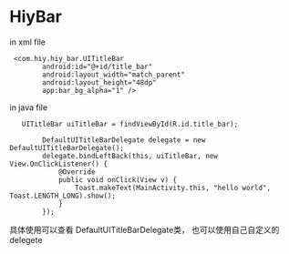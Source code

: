 # HiyBar

in xml file
```
 <com.hiy.hiy_bar.UITitleBar
        android:id="@+id/title_bar"
        android:layout_width="match_parent"
        android:layout_height="48dp"
        app:bar_bg_alpha="1" />
```

in java file

```
   UITitleBar uiTitleBar = findViewById(R.id.title_bar);

        DefaultUITitleBarDelegate delegate = new DefaultUITitleBarDelegate();
        delegate.bindLeftBack(this, uiTitleBar, new View.OnClickListener() {
            @Override
            public void onClick(View v) {
                Toast.makeText(MainActivity.this, "hello world", Toast.LENGTH_LONG).show();
            }
        });
```

具体使用可以查看  DefaultUITitleBarDelegate类， 也可以使用自己自定义的delegete
